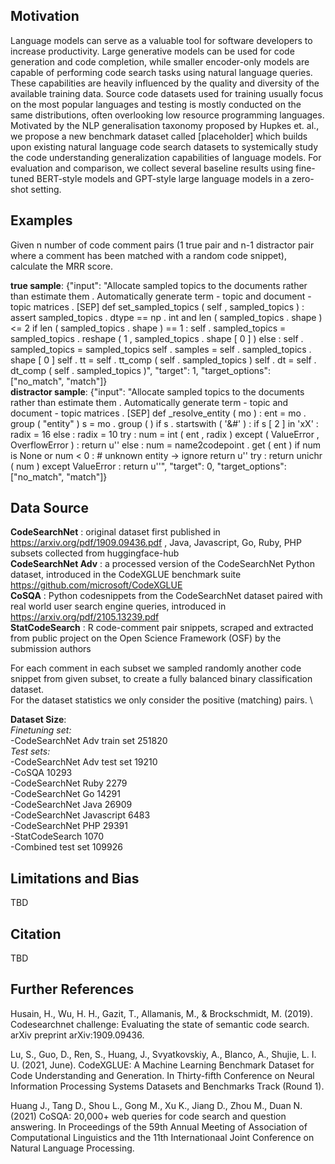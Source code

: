 ## Motivation
Language models can serve as a valuable tool for software developers to increase productivity. Large generative models can be used for code generation and code completion, while smaller encoder-only models are capable of performing code search tasks using natural language queries. These capabilities are heavily influenced by the quality and diversity of the available training data. Source code datasets used for training usually focus on the most popular languages and testing is mostly conducted on the same distributions, often overlooking low resource programming languages. Motivated by the NLP generalisation taxonomy proposed by Hupkes et. al., we propose a new benchmark dataset called [placeholder] which builds upon existing natural language code search datasets to systemically study the code understanding generalization capabilities of language models. For evaluation and comparison, we collect several baseline results using fine-tuned BERT-style models and GPT-style large language models in a zero-shot setting.

## Examples
Given n number of code comment pairs (1 true pair and n-1 distractor pair where a comment has been matched with a random code snippet), calculate the MRR score.

**true sample**: {"input": "Allocate sampled topics to the documents rather than estimate them . Automatically generate term - topic and document - topic matrices . [SEP] def set_sampled_topics ( self , sampled_topics ) : assert sampled_topics . dtype == np . int and len ( sampled_topics . shape ) <= 2 if len ( sampled_topics . shape ) == 1 : self . sampled_topics = sampled_topics . reshape ( 1 , sampled_topics . shape [ 0 ] ) else : self . sampled_topics = sampled_topics self . samples = self . sampled_topics . shape [ 0 ] self . tt = self . tt_comp ( self . sampled_topics ) self . dt = self . dt_comp ( self . sampled_topics )", "target": 1, "target_options": ["no_match", "match"]} \
**distractor sample**: {"input": "Allocate sampled topics to the documents rather than estimate them . Automatically generate term - topic and document - topic matrices . [SEP] def _resolve_entity ( mo ) : ent = mo . group ( \"entity\" ) s = mo . group ( ) if s . startswith ( '&#' ) : if s [ 2 ] in 'xX' : radix = 16 else : radix = 10 try : num = int ( ent , radix ) except ( ValueError , OverflowError ) : return u'' else : num = name2codepoint . get ( ent ) if num is None or num < 0 : # unknown entity -> ignore return u'' try : return unichr ( num ) except ValueError : return u''", "target": 0, "target_options": ["no_match", "match"]}

## Data Source
**CodeSearchNet** : original dataset first published in https://arxiv.org/pdf/1909.09436.pdf , Java, Javascript, Go, Ruby, PHP subsets collected from huggingface-hub \
**CodeSearchNet Adv** : a processed version of the CodeSearchNet Python dataset, introduced in the CodeXGLUE benchmark suite https://github.com/microsoft/CodeXGLUE \
**CoSQA** : Python codesnippets from the CodeSearchNet dataset paired with real world user search engine queries, introduced in https://arxiv.org/pdf/2105.13239.pdf \
**StatCodeSearch** : R code-comment pair snippets, scraped and extracted from public project on the Open Science Framework (OSF) by the submission authors

For each comment in each subset we sampled randomly another code snippet from given subset, to create a fully balanced binary classification dataset. \
For the dataset statistics we only consider the positive (matching) pairs. \

**Dataset Size**:\
*Finetuning set:* \
 -CodeSearchNet Adv train set 251820 \
*Test sets:* \
 -CodeSearchNet Adv test set 19210 \
 -CoSQA 10293\
 -CodeSearchNet Ruby 2279\
 -CodeSearchNet Go 14291\
 -CodeSearchNet Java 26909\
 -CodeSearchNet Javascript 6483\
 -CodeSearchNet PHP 29391\
 -StatCodeSearch 1070 \
 -Combined test set 109926
## Limitations and Bias
TBD

## Citation
TBD

## Further References
Husain, H., Wu, H. H., Gazit, T., Allamanis, M., & Brockschmidt, M. (2019). Codesearchnet challenge: Evaluating the state of semantic code search. arXiv preprint arXiv:1909.09436.

Lu, S., Guo, D., Ren, S., Huang, J., Svyatkovskiy, A., Blanco, A., Shujie, L. I. U. (2021, June). CodeXGLUE: A Machine Learning Benchmark Dataset for Code Understanding and Generation. In Thirty-fifth Conference on Neural Information Processing Systems Datasets and Benchmarks Track (Round 1).

Huang J., Tang D., Shou L., Gong M., Xu K., Jiang D., Zhou M., Duan N. (2021) CoSQA: 20,000+ web queries for code search and question answering. In Proceedings of the 59th Annual Meeting of Association of Computational Linguistics and the 11th Internationaal Joint Conference on Natural Language Processing.
